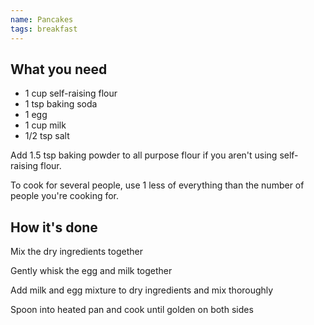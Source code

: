 ```yaml
---
name: Pancakes
tags: breakfast
---
```


## What you need

* 1 cup self-raising flour
* 1 tsp baking soda
* 1 egg
* 1 cup milk
* 1/2 tsp salt

Add 1.5 tsp baking powder to all purpose flour if you aren't using self-raising flour.

To cook for several people, use 1 less of everything than the number of people you're cooking for.

<!-- break -->

## How it's done

Mix the dry ingredients together

Gently whisk the egg and milk together

Add milk and egg mixture to dry ingredients and mix thoroughly

Spoon into heated pan and cook until golden on both sides
